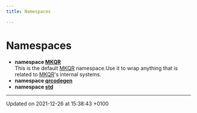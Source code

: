 ```yaml
---
title: Namespaces

---
```


# Namespaces




* **namespace [MKQR](Namespaces/namespace_m_k_q_r.md)** <br>This is the default [MKQR]() namespace.Use it to wrap anything that is related to [MKQR]()'s internal systems. 
* **namespace [qrcodegen](Namespaces/namespaceqrcodegen.md)** 
* **namespace [std](Namespaces/namespacestd.md)** 



-------------------------------

Updated on 2021-12-26 at 15:38:43 +0100
